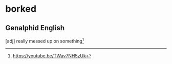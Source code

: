 # borked
## Genalphid English

[adj] really messed up on something[^1]

[^1]: <https://youtube.be/TWav7NH5zUk>